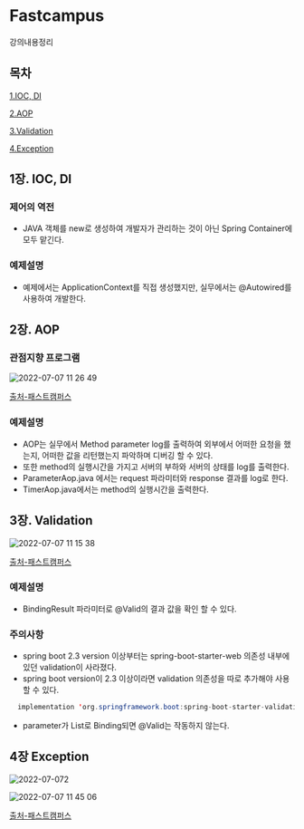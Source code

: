 # Fastcampus
강의내용정리

## 목차 ##

[1.IOC, DI](#1장-IOC-DI)

[2.AOP](#2장-AOP)

[3.Validation](#3장-Validation)

[4.Exception](#4장-Exception)

## 1장. IOC, DI ##

### 제어의 역전 ###
* JAVA 객체를 new로 생성하여 개발자가 관리하는 것이 아닌 Spring Container에 모두 맡긴다.
### 예제설명 ###
* 예제에서는 ApplicationContext를 직접 생성했지만, 실무에서는 @Autowired를 사용하여 개발한다.


## 2장. AOP ##

### 관점지향 프로그램 ###
![2022-07-07 11 26 49](https://user-images.githubusercontent.com/24876345/177677400-74a91bfb-655f-4a1e-bd8d-c56aabf0bc46.png)

[출처-패스트캠퍼스](https://github.com/steve-developer/fastcampus-springboot-introduction/blob/master/05.%20Spring%20%EC%A1%B0%EA%B8%88%20%EB%8D%94%20%EB%93%A4%EC%97%AC%EB%8B%A4%EB%B3%B4%EA%B8%B0/%EA%B0%95%EC%9D%98%EC%9E%90%EB%A3%8C/03.%20AOP/03.%20AOP.pdf)

### 예제설명 ###
* AOP는 실무에서 Method parameter log를 출력하여 외부에서 어떠한 요청을 했는지, 어떠한 값을 리턴했는지 파악하며 디버깅 할 수 있다.
* 또한 method의 실행시간을 가지고 서버의 부하와 서버의 상태를 log를 출력한다. 
* ParameterAop.java 에서는 request 파라미터와 response 결과를 log로 한다.
* TimerAop.java에서는 method의 실행시간을 출력한다.


## 3장. Validation ##
![2022-07-07 11 15 38](https://user-images.githubusercontent.com/24876345/177676055-44198a35-4571-4a6e-ba7c-73149f49a7b4.png)

[출처-패스트캠퍼스](https://github.com/steve-developer/fastcampus-springboot-introduction/blob/master/06.%20%EC%8A%A4%ED%94%84%EB%A7%81%EC%9D%98%20%EA%B8%B0%EB%8A%A5%EC%9D%84%20%ED%99%9C%EC%9A%A9%ED%95%B4%EB%B3%B4%EC%9E%90/%EA%B0%95%EC%9D%98%EC%9E%90%EB%A3%8C/01.%20Spring%20Boot%20Validation/01.%20Spring%20Boot%20Validation.pdf)

### 예제설명 ###
* BindingResult 파라미터로 @Valid의 결과 값을 확인 할 수 있다.

### 주의사항 ###
* spring boot 2.3 version 이상부터는 spring-boot-starter-web 의존성 내부에 있던 validation이 사라졌다.
* spring boot version이 2.3 이상이라면 validation 의존성을 따로 추가해야 사용할 수 있다.
````java
  implementation 'org.springframework.boot:spring-boot-starter-validation'
````
* parameter가 List로 Binding되면 @Valid는 작동하지 않는다.


## 4장 Exception ##
![2022-07-072](https://user-images.githubusercontent.com/24876345/177679376-5ddf97ad-88f7-4b4d-8118-1427b5bb0cf1.png)

![2022-07-07 11 45 06](https://user-images.githubusercontent.com/24876345/177679354-87256f5c-dfb3-43fa-8d43-766898c0d7e0.png)

[출처-패스트캠퍼스](https://github.com/steve-developer/fastcampus-springboot-introduction/blob/master/06.%20%EC%8A%A4%ED%94%84%EB%A7%81%EC%9D%98%20%EA%B8%B0%EB%8A%A5%EC%9D%84%20%ED%99%9C%EC%9A%A9%ED%95%B4%EB%B3%B4%EC%9E%90/%EA%B0%95%EC%9D%98%EC%9E%90%EB%A3%8C/04.%20Spring%20Boot%20Exception%20%EC%B2%98%EB%A6%AC/04.%20Spring%20Boot%20Exception%20%EC%B2%98%EB%A6%AC.pdf)

